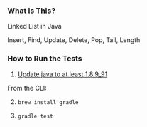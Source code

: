 ### What is This? 

Linked List in Java

Insert, Find, Update, Delete, Pop, Tail, Length

### How to Run the Tests

1) [Update java to at least 1.8.9_91](http://www.oracle.com/technetwork/java/javase/downloads/jdk8-downloads-2133151.html)

From the CLI:

2) ``` brew install gradle ```

3) ``` gradle test ```







